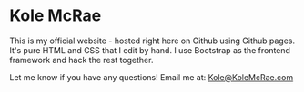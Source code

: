 # Kole McRae
This is my official website - hosted right here on Github using Github pages. It's pure HTML and CSS that I edit by hand. I use Bootstrap as the frontend framework and hack the rest together. 

Let me know if you have any questions! Email me at: Kole@KoleMcRae.com 
